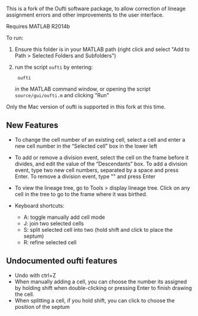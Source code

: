 This is a fork of the Oufti software package, to allow correction of lineage assignment errors and other improvements to the user interface.

Requires MATLAB R2014b

To run:

1. Ensure this folder is in your MATLAB path (right click and select "Add to Path > Selected Folders and Subfolders")
2. run the script `oufti` by entering:

        oufti

    in the MATLAB command window, or opening the script `source/gui/oufti.m` and clicking "Run"

Only the Mac version of oufti is supported in this fork at this time. 

## New Features

- To change the cell number of an existing cell, select a cell and enter a new cell number in the “Selected cell” box in the lower left
- To add or remove a division event, select the cell on the frame before it divides, and edit the value of the “Descendants” box. To add a division event, type two new cell numbers, separated by a space and press Enter. To remove a division event, type "" and press Enter
- To view the lineage tree, go to Tools > display lineage tree. Click on any cell in the tree to go to the frame where it was birthed. 

- Keyboard shortcuts: 
    + A: toggle manually add cell mode
    + J: join two selected cells 
    + S: split selected cell into two (hold shift and click to place the septum)
    + R: refine selected cell

## Undocumented oufti features

- Undo with ctrl+Z
- When manually adding a cell, you can choose the number its assigned by holding shift when double-clicking or pressing Enter to finish drawing the cell. 
- When splitting a cell, if you hold shift, you can click to choose the position of the septum
